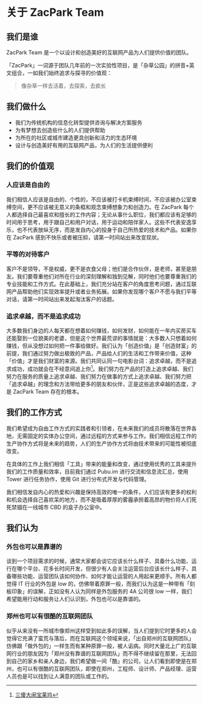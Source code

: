 # 关于 ZacPark Team

## 我们是谁

ZacPark Team 是一个以设计和创造美好的互联网产品为人们提供价值的团队。

「ZacPark」一词源于团队几年前的一次实验性项目，是「杂草公园」的拼音+英文组合，一如我们始终追求与探寻的价值观：

> 像杂草一样去活着，去探索，去疯长

## 我们做什么

- 我们为传统机构的信息化转型提供咨询与解决方案服务
- 为有梦想去创造些什么的人们提供帮助
- 为所在的社区或城市建造更具创新和活力的生态环境
- 设计与创造美好有用的互联网产品，为人们的生活提供便利

## 我们的价值观

### 人应该是自由的

我们相信人应该是自由的、个性的，不应该被打卡机束缚时间，不应该被办公室束缚空间，更不应该被无意义的条框和观念束缚想象力和创造力。在 ZacPark 每个人都选择自己最喜欢和擅长的工作内容；无论从事什么职位，我们都应该有足够的时间用于思考，用于跟自己和用户对话，用于运动和陪伴家人。这些不代表安逸享乐，也不代表放纵无序，而是发自内心的投身于自己所热爱的技术和产品。如果你在 ZacPark 感到不快乐或者被压抑，请第一时间站出来改变现状。

### 平等的对待客户

客户不是领导，不是权威，更不是衣食父母；他们是合作伙伴，是老师，甚至是朋友。我们要尊重他们对所在行业的深刻理解和独到见解，同时他们也要尊重我们的专业技能和工作方式。在此基础上，我们充分站在客户的角度思考问题，通过互联网产品帮助他们实现效率提升或者业务拓展。如果你发现哪个客户不愿与我们平等对话，请第一时间站出来发起淘汰客户的话题。

### 追求卓越，而不是追求成功

大多数我们身边的人每天都在想着如何赚钱，如何发财，如何能在一年内买房买车还能娶到一位貌美的老婆，但是这个世界最荒谬的事情就是：大多数人只想着如何赚钱，但从没想过如何把一件事给做好。我们认为「创造价值」是「创造财富」的前提，我们通过努力做出极致的产品，产品给人们的生活和工作带来价值，这种「价值」才是我们财富的来源。我们共同认同一句电影台词：追求卓越，而不是追求成功，成功就会在不经意间追上你[^1]。我们努力在产品的打造上追求卓越、我们努力在服务的质量上追求卓越、我们努力在做事的方式上追求卓越、我们努力把「追求卓越」的理念和方法带给更多的朋友和伙伴，正是这些追求卓越的态度，才是 ZacPark Team 存在的根本。

## 我们的工作方式

我们希望成为自由工作方式的实践者和引领者，在未来我们的成员将散落在世界各地，无需固定的实体办公空间，通过远程的方式来参与工作。我们相信远程工作的生产协作方式将是未来的趋势，人们的生产协作方式将由技术带来的可能性被彻底改变。

在具体的工作上我们相信「工具」带来的能量和改变，通过使用优秀的工具来提升我们的工作质量和效率，目前我们通过 Pubu.im 进行交流和信息流汇总，使用 Tower 进行任务协作，使用 Git 进行分布式开发与代码管理。

我们相信发自内心的热爱和兴趣是保持高效的唯一的条件，人们应该有更多的权利和机会选择自己喜欢呆的地方，而不是吸着厚厚的雾霾承担着高昂的物价将人们死死禁锢在一线城市 CBD 的盒子办公室中。

## 我们认为

### 外包也可以是靠谱的

谈到一个项目需求的时候，通常大家都会谈它应该长什么样子、具备什么功能、运行在哪个平台、花多长时间开发，但很少有人会关注运营后台应该长什么样子、具备哪些功能、运营团队该如何协作、如何才能让运营的人用起来更顺手。所有人都觉得 IT 行业的外包是 low 的，仿佛带着原罪一般，而我们认为这是一种带有「刻板印象」的误解，正如没有人认为同样是外包服务的 4A 公司很 low 一样，我们希望能用行动和服务让人们认识到，外包也可以是靠谱的。

### 郑州也可以有很酷的互联网团队

似乎从来没有一所城市像郑州这样受到如此多的误解，当人们提到它时更多的人会觉得它充满了蛮荒与落后，而在互联网这个领域来说，「出自郑州的互联网团队」仿佛跟「做外包的」一样生而有某种原罪一般，被人诟病。同时大量北上广的互联网行业的朋友因为「郑州没有靠谱的互联网团队」而不得不继续留在那里，无法回到自己的家乡和亲人身边，我们希望做一间「酷」的公司，让人们看到即使是在郑州，也可以有很酷的互联网团队，即使在郑州，工程师、设计师、产品经理、运营人员也是可以找到让人满意的团队或工作的。

[^1]:	[三傻大闹宝莱坞][1]

[1]:	https://movie.douban.com/subject/3793023
